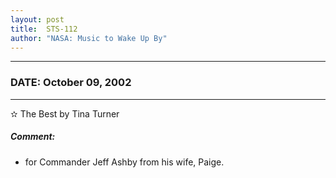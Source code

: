 ```yaml
---
layout: post
title:  STS-112
author: "NASA: Music to Wake Up By"
---
```


----
### DATE: October 09, 2002
----
✫ The Best by Tina Turner

##### Comment:
* for Commander Jeff Ashby from his wife, Paige.
